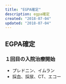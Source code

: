 ```yaml
---
title: "EGPA確定"
description: egpa確定
created: "2018-07-04"
updated: "2018-07-04"
---
```


## EGPA確定

### １回目の入院治療開始
- プレドニン、イムラン
- 採血、採尿、CT、エコー
